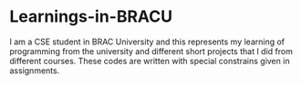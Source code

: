 # Learnings-in-BRACU
I am a CSE student in BRAC University and this represents my learning of programming from the university and different short projects that I did from different courses. These codes are written with special constrains given in assignments. 
